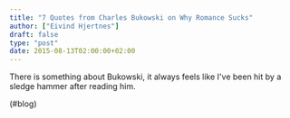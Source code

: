 ```yaml
---
title: "7 Quotes from Charles Bukowski on Why Romance Sucks"
author: ["Eivind Hjertnes"]
draft: false
type: "post"
date: 2015-08-13T02:00:00+02:00
---
```


There is something about Bukowski, it always feels like I've been hit by
a sledge hammer after reading him.

(#blog)

